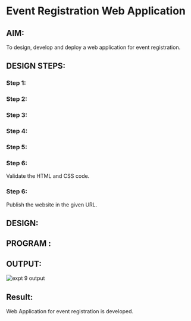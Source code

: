 # Event Registration Web Application

## AIM:
To design, develop and deploy a web application for event registration.

## DESIGN STEPS:

### Step 1:


### Step 2:


### Step 3:


### Step 4:


### Step 5:

### Step 6:

Validate the HTML and CSS code.

### Step 6:

Publish the website in the given URL.

## DESIGN:

## PROGRAM :

## OUTPUT:

![expt 9 output](https://user-images.githubusercontent.com/118708467/215232598-ce09cd9e-8073-4193-8399-c9980ab0626f.jpeg)

## Result:
Web Application for event registration is developed.
